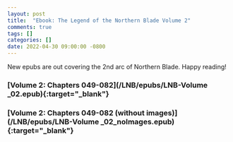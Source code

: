 ```yaml
---
layout: post
title:  "Ebook: The Legend of the Northern Blade Volume 2"
comments: true
tags: []
categories: []
date: 2022-04-30 09:00:00 -0800
---
```


New epubs are out covering the 2nd arc of Northern Blade. Happy reading!

### [Volume 2: Chapters 049-082](/LNB/epubs/LNB-Volume _02.epub){:target="_blank"}

### [Volume 2: Chapters 049-082 (without images)](/LNB/epubs/LNB-Volume _02_noImages.epub){:target="_blank"}
